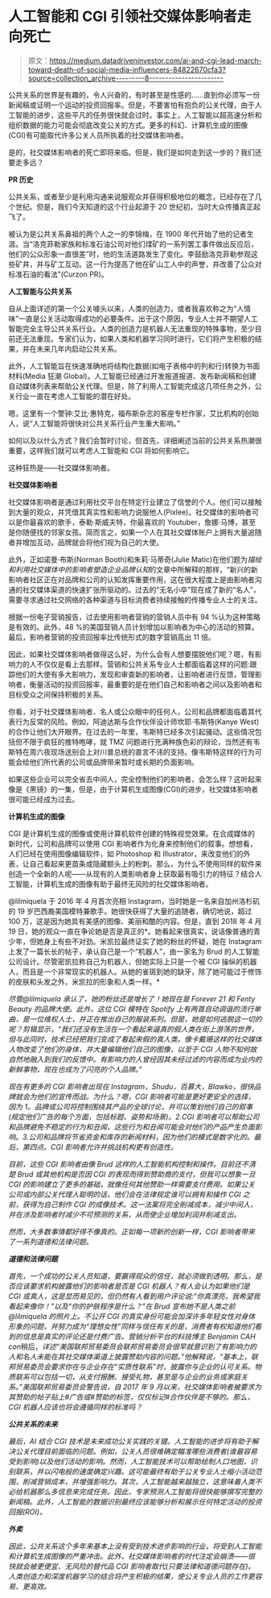 # 人工智能和 CGI 引领社交媒体影响者走向死亡

> 原文：<https://medium.datadriveninvestor.com/ai-and-cgi-lead-march-toward-death-of-social-media-influencers-84822670cfa3?source=collection_archive---------8----------------------->

公共关系的世界是有趣的，令人兴奋的，有时甚至是性感的……直到你必须写一份新闻稿或证明一个运动的投资回报率。但是，不要害怕有抱负的公关代理，由于人工智能的进步，这些平凡的任务很快就会过时。事实上，人工智能以超高速分析和组织数据的能力可能会彻底改变公关的方式。更多的科幻、计算机生成的图像(CGI)有可能取代许多公关人员所执着的社交媒体影响者。

是的，社交媒体影响者的死亡即将来临。但是，我们是如何走到这一步的？我们还要走多远？

**PR 历史**

公共关系，或者至少是利用沟通来说服观众并获得积极地位的概念，已经存在了几个世纪。但是，我们今天知道的这个行业起源于 20 世纪初，当时大众传播真正起飞了。

被认为是公共关系鼻祖的两个人之一的李锦梅，在 1900 年代开始了他的记者生涯。当“洛克菲勒家族和标准石油公司对他们煤矿的一系列罢工事件做出反应后，他们的公众形象一直很差”时，他的生活道路发生了变化。李鼓励洛克菲勒参观这些矿井，并与矿工互动。这一行为提高了他在矿山工人中的声誉，并改善了公众对标准石油的看法”(Curzon PR)。

**人工智能与公共关系**

自从上面详述的第一个公关噱头以来，人类的创造力，或者我喜欢称之为“人情味”一直是公关活动取得成功的必要条件。出于这个原因，专业人士并不期望人工智能完全主导公共关系行业。人类的创造力是机器人无法重现的特殊事物，至少目前还无法重现。专家们认为，如果人类和机器学习同时进行，它们将产生积极的结果，并在未来几年内启动公共关系。

此外，人工智能旨在快速准确地将结构化数据(如电子表格中的列和行)转换为书面材料(Media 狂潮 Global)。人工智能已经通过开发报道报道、发布新闻稿和创建自动媒体列表来帮助公关代理。但是，除了利用人工智能完成这几项任务之外，公关行业一直在考虑人工智能的潜在好处。

嗯，这里有一个警钟:艾比·惠特克，福布斯杂志的客座专栏作家，艾比机构的创始人，说“人工智能将很快对公共关系行业产生重大影响。”

如何以及以什么方式？我们会暂时讨论，但首先，详细阐述当前的公共关系热潮很重要，这样我们就可以考虑人工智能和 CGI 将如何影响它。

这种狂热是——社交媒体影响者。

**社交媒体影响者**

社交媒体影响者是通过利用社交平台在特定行业建立了信誉的个人。他们可以接触到大量的观众，并凭借其真实性和影响力说服他人(Pixlee)。社交媒体的影响者可以是你最喜欢的歌手，泰勒·斯威夫特，你最喜欢的 Youtuber，詹娜·马博，甚至是你随便找的邻家女孩。简而言之，如果一个人在其社交媒体账户上拥有大量追随者并增加互动，品牌就会将他们视为自己的大使。

此外，正如诺曼·布斯(Norman Booth)和朱莉·马蒂奇(Julie Matic)在他们题为*描绘和利用社交媒体中的影响者塑造企业品牌认知*的文章中所解释的那样，“新兴的新影响者社区正在对品牌和公司的认知发挥重要作用，这在很大程度上是由影响者沟通的社交媒体渠道的快速扩张所驱动的。过去的“无名小卒”现在成了新的“名人”，需要寻求通过社交网络的各种渠道与目标消费者持续接触的传播专业人士的关注。

根据一份电子营销报告，过去使用影响者营销的营销人员中有 94 %认为这种策略是有效的。此外，48 %的美国营销人员计划增加以影响者为中心的活动的预算。最后，影响者营销的投资回报率比传统形式的数字营销高出 11 倍。

因此，如果社交媒体影响者做得这么好，为什么会有人想要摆脱他们呢？嗯，有影响力的人不仅仅是看上去那样。营销和公共关系专业人士都面临着这样的问题:跟踪他们的大使有多大影响力，发现和审查新的影响者，让影响者进行反馈，管理影响者，衡量活动的投资回报率，最重要的是在他们自己和影响者之间以及影响者和目标受众之间保持积极的关系。

你看，对于社交媒体影响者、名人或公众眼中的任何人，公司和品牌都面临着其代表行为反常的风险。例如，阿迪达斯与合作伙伴设计师坎耶·韦斯特(Kanye West)的合作让他们大开眼界。在过去的一年里，韦斯特已经多次引起骚动。这些情况包括但不限于疯狂的推特咆哮，就 TMZ 问题进行充满种族色彩的辩论，当然还有韦斯特在周六夜现场送别会上对川普总统的直言不讳的支持。像韦斯特这样的行为可能会给他们所代表的公司或品牌带来暂时或长期的负面影响。

如果这些企业可以完全省去中间人，完全控制他们的影响者，会怎么样？这听起来像是《黑镜》的一集，但是，由于计算机生成图像(CGI)的进步，社交媒体影响者很可能已经成为过去。

**计算机生成的图像**

CGI 是计算机生成的图像或使用计算机软件创建的特殊视觉效果。在合成媒体的新时代，公司和品牌可以使用 CGI 影响者作为化身来控制他们的叙事。想想看，人们已经在使用图像编辑软件，如 Photoshop 和 Illustrator，来改变他们的外表，让自己看起来更苗条或隐藏额头上的粉刺。那么，为什么不使用同样的软件来创造一个全新的人呢——从现有的人类影响者身上获取最有吸引力的特征？结合人工智能，计算机生成的图像有助于最终无风险的社交媒体影响者。

@lilmiquela 于 2016 年 4 月首次亮相 Instagram，当时她是一名来自加州洛杉矶的 19 岁巴西裔美国模特兼歌手。她很快获得了大量的追随者，确切地说，超过 100 万，这是因为她具有美感的图像、美丽和酷的内容。但是，直到 2018 年 4 月 19 日，她的观众一直在争论她是否是真正的*。她看起来很真实，说话像普通的青少年，但她身上有些不对劲。米凯拉最终证实了她的粉丝的怀疑，她在 Instagram 上发了一篇长长的帖子，承认自己是一个“机器人”，由一家名为 Brud 的人工智能公司设计。尽管密凯拉称自己为机器人，但她实际上只是一个被 CGI 操纵的机器人，而且是一个非常现实的机器人。从她的雀斑到她的缺牙，除了她可能过于修饰的皮肤和头发之外，米凯拉的形象和人类一样。*

*尽管@lilmiquela 承认了，她的粉丝还是增长了！她现在是 Forever 21 和 Fenty Beauty 的品牌大使。此外，这位 CGI 模特在 Spotify 上有两首自动调谐的流行单曲，是一位维权人士，并正在推出自己的服装系列。但是，她是如何逃脱这一切的呢？剪辑显示，“我们还没有生活在一个看起来逼真的假人类在街上游荡的世界，但与此同时，技术已经把我们变成了看起来假的真人类。像卡戴珊这样的社交媒体人物改变了他们的身体，并大量编辑他们自己的图像，以至于 CGI 人物不知何故自然地融入到我们的反馈中。有影响力的人曾经因其未经过滤的内容而成为业内的新鲜事物，现在也成为了闪亮的个人品牌。”*

*现在有更多的 CGI 影响者出现在 Instagram，Shudu，百慕大，Blawko，很快品牌就会为他们的宣传而战。为什么？嗯，CGI 影响者可能是更好更安全的选择，因为 1。品牌或公司将控制围绕其产品的全球讨论，并可以策划他们自己的叙事(规定他们广告的每个方面，包括标题、姿势和场景)。2.CGI 影响者可以帮助公司和品牌避免不稳定的行为和丑闻，这些行为和丑闻可能会对他们的产品产生负面影响。3.公司和品牌将节省资金和库存的新闻材料，因为他们的模式是数字化的。最后，第四点。CGI 影响者允许并挑战机构更有创造性。*

*目前，这些 CGI 影响者由像 Brud 这样的人工智能机构控制和操作。目前还不清楚 Brud 或其他机构是否因 CGI 的表现而得到赞助商的支付，但我可以想象一旦 CGI 的影响建立了更多的基础，就像任何其他赞助一样需要支付费用。如果公关公司或内部公关代理人聪明的话，他们会在法律规定谁可以拥有和操作 CGI 之前，获得为自己制作 CGI 的成像技术。这一法案将完全削减成本，减少中间人，并在涉及影响者时减少不可预测的关系，从而使企业增加利润并削减支出。*

*然而，大多数事情都好得不像真的。正如每一项新的创新一样，CGI 影响者带来了一系列道德和法律问题。*

***道德和法律问题***

*首先，一个成功的公关人员知道，要赢得观众的信任，就必须做到透明。那么，是否应该要求机构披露他们的影响者是否是 CGI 机器人？有人会认为如果他们是 CGI 或真人，这是显而易见的，但仍然有人看到用户评论说:“你真漂亮，我希望我看起来像你！”以及“你的护肤程序是什么？”在 Brud 宣布她不是人类之前@lilmiquela 的照片上。不公开 CGI 的真实身份可能会加深许多年轻女性对身体形象的问题，并努力成为“理想女性”同样与信任有关的是，消费者有权知道他们看到的信息是真实的评论还是付费广告。营销分析平台的科技博主 Benjamin CAH con*稍后，*详述“美国联邦贸易委员会联邦贸易委员会很早就意识到了有影响力的人和名人未能在其社交媒体渠道上披露赞助内容的问题。”他解释说，“基本上，联邦贸易委员会要求你在与企业存在“实质性联系”时，披露你与企业的认可关系。物质联系可以包括一切，从支付报酬、接受礼物，甚至是与企业的业务或家庭关系。”美国联邦贸易委员会警告说，自 2017 年 9 月以来，社交媒体影响者被要求为其赞助的帖子贴上#广告或#赞助的标签，仅仅标记#合作伙伴是不够的。那么，CGI 机器人应该也将会遵循同样的标准吗？*

***公共关系的未来***

*最后，AI 结合 CGI 技术是未来成功公关实践的关键。人工智能的进步将有助于解决公关代理目前面临的问题。例如，公关人员很难确定瞄准哪些消费者(谁最容易受到影响)以及他们活动的影响。然而，人工智能技术可以帮助绘制人口地图，识别联系，并以闪电般的速度确定兴趣。这可能最终有助于公关专业人士缩小活动范围，削减营销成本，并增强影响力。其次，人工智能越来越独立，这意味着人类不必给机器那么多信息来完成任务。因此，专家预测人工智能将很快能够撰写完整的新闻稿。此外，人工智能的数据识别最终应该能够分析和展示任何特定活动的投资回报(ROI)。*

***外卖***

*因此，公共关系这个多年来基本上没有受到技术进步影响的行业，将受到人工智能和计算机生成图像的严重冲击。此外，社交媒体影响者的时代注定会崩溃——很快就会被更便宜、无风险的替代品 CGI 影响者取代(只要法律和道德问题存在)。人类创造力和深度机器学习的结合将产生积极的结果，使公关专业人员的工作更容易、更高效。*